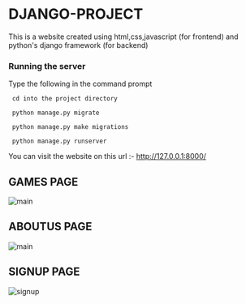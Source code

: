 # DJANGO-PROJECT
This is a website created using html,css,javascript (for frontend)
and python's django framework (for backend)
### Running the server

Type the following  in the command prompt

 ` cd into the project directory`
  
 ` python manage.py migrate` 
 
 ` python manage.py make migrations`
 
 ` python manage.py runserver`
 
 
You can visit the website on this url :- http://127.0.0.1:8000/


## GAMES PAGE

![main](https://user-images.githubusercontent.com/32770069/51695989-606d4580-202a-11e9-8614-44760974db78.png)



## ABOUTUS PAGE

![main](https://user-images.githubusercontent.com/32770069/51695487-2d768200-2029-11e9-8b89-a77c4d1caae9.png)

## SIGNUP PAGE

![signup](https://user-images.githubusercontent.com/32770069/51695515-42531580-2029-11e9-88d0-a2c8974b640b.png)
